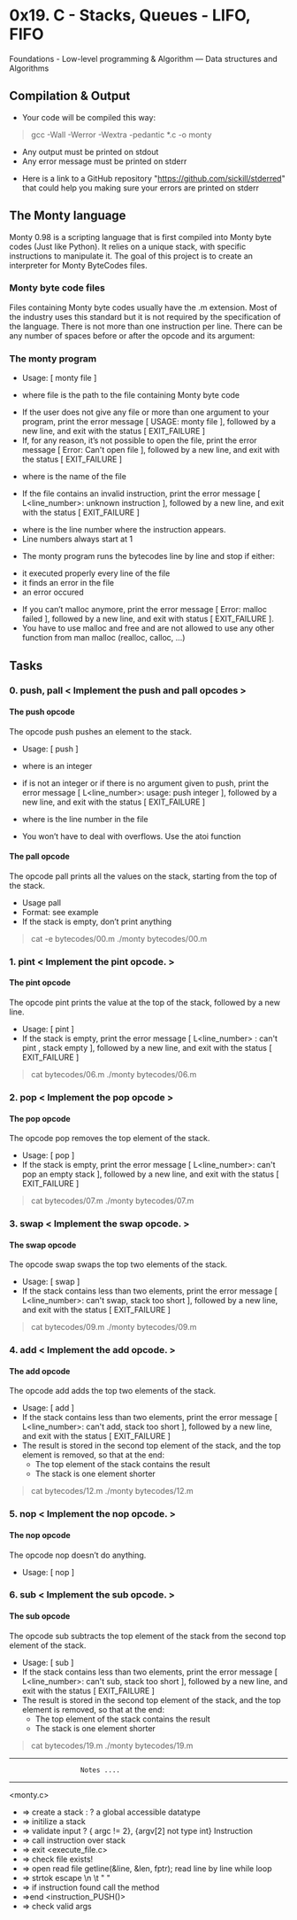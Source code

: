 # 0x19. C - Stacks, Queues - LIFO, FIFO
 Foundations - Low-level programming & Algorithm ― Data structures and Algorithms
 
## Compilation & Output

* Your code will be compiled this way:
> gcc -Wall -Werror -Wextra -pedantic *.c -o monty
* Any output must be printed on stdout
* Any error message must be printed on stderr
 + Here is a link to a GitHub repository "https://github.com/sickill/stderred" that could help you making sure your errors are printed on stderr 

## The Monty language
Monty 0.98 is a scripting language that is first compiled into Monty byte codes (Just like Python). It relies on a unique stack, with specific instructions to manipulate it. The goal of this project is to create an interpreter for Monty ByteCodes files.

### Monty byte code files

Files containing Monty byte codes usually have the .m extension. Most of the industry uses this standard but it is not required by the specification of the language. There is not more than one instruction per line. There can be any number of spaces before or after the opcode and its argument:
 
### The monty program

* Usage: [  monty file  ]
 + where file is the path to the file containing Monty byte code
* If the user does not give any file or more than one argument to your program, print the error message [ USAGE: monty file ], followed by a new line, and exit with the status [ EXIT_FAILURE ]
* If, for any reason, it’s not possible to open the file, print the error message [ Error: Can't open file <file> ], followed by a new line, and exit with the status [ EXIT_FAILURE ]
 + where <file> is the name of the file
* If the file contains an invalid instruction, print the error message [ L<line_number>: unknown instruction <opcode> ], followed by a new line, and exit with the status [ EXIT_FAILURE ]
 + where is the line number where the instruction appears. 
 + Line numbers always start at 1
* The monty program runs the bytecodes line by line and stop if either:
 + it executed properly every line of the file
 + it finds an error in the file
 + an error occured
* If you can’t malloc anymore, print the error message [ Error: malloc failed ], followed by a new line, and exit with status [ EXIT_FAILURE ].
* You have to use malloc and free and are not allowed to use any other function from man malloc (realloc, calloc, …)

## Tasks
### 0. push, pall  < Implement the push and pall opcodes >
#### The push opcode
The opcode push pushes an element to the stack.

* Usage: [ push <int> ]
 + where <int> is an integer
* if <int> is not an integer or if there is no argument given to push, print the error message [ L<line_number>: usage: push integer ], followed by a new line, and exit with the status [ EXIT_FAILURE ]
 + where is the line number in the file
* You won’t have to deal with overflows. Use the atoi function

#### The pall opcode
The opcode pall prints all the values on the stack, starting from the top of the stack.
* Usage pall
* Format: see example
* If the stack is empty, don’t print anything
> cat -e bytecodes/00.m
> ./monty bytecodes/00.m

### 1. pint  < Implement the pint opcode. >
#### The pint opcode
The opcode pint prints the value at the top of the stack, followed by a new line.
* Usage: [ pint ]
* If the stack is empty, print the error message [ L<line_number> : can't pint , stack empty ], followed by a new line, and exit with the status [ EXIT_FAILURE ]
> cat bytecodes/06.m 
> ./monty bytecodes/06.m

### 2. pop  < Implement the pop opcode >
#### The pop opcode
The opcode pop removes the top element of the stack.
* Usage: [ pop ]
* If the stack is empty, print the error message [ L<line_number>: can't pop an empty stack ], followed by a new line, and exit with the status [ EXIT_FAILURE ]
> cat bytecodes/07.m
> ./monty bytecodes/07.m

### 3. swap  < Implement the swap opcode. >
#### The swap opcode
The opcode swap swaps the top two elements of the stack.
* Usage: [ swap ]
* If the stack contains less than two elements, print the error message [ L<line_number>: can't swap, stack too short ], followed by a new line, and exit with the status [ EXIT_FAILURE ]
> cat bytecodes/09.m
> ./monty bytecodes/09.m

### 4. add  < Implement the add opcode. >
#### The add opcode
The opcode add adds the top two elements of the stack.
* Usage: [ add ]
* If the stack contains less than two elements, print the error message [ L<line_number>: can't add, stack too short ], followed by a new line, and exit with the status [ EXIT_FAILURE ]
* The result is stored in the second top element of the stack, and the top element is removed, so that at the end:
  + The top element of the stack contains the result
  + The stack is one element shorter
> cat bytecodes/12.m
> ./monty bytecodes/12.m  

### 5. nop  < Implement the nop opcode. >
#### The nop opcode
The opcode nop doesn’t do anything.
* Usage: [ nop ]

### 6. sub < Implement the sub opcode. >
#### The sub opcode
The opcode sub subtracts the top element of the stack from the second top element of the stack.
* Usage: [ sub ]
* If the stack contains less than two elements, print the error message [ L<line_number>: can't sub, stack too short ], followed by a new line, and exit with the status [ EXIT_FAILURE ]
* The result is stored in the second top element of the stack, and the top element is removed, so that at the end:
  + The top element of the stack contains the result
  + The stack is one element shorter
> cat bytecodes/19.m
> ./monty bytecodes/19.m

------------------------------------------------------------------------------------------------------------------------------------------------------------------
                      Notes ....
------------------------------------------------------------------------------------------------------------------------------------------------------------------
<monty.c>
+ => create a stack : ? a global accessible datatype
+ => initilize a stack
+ => validate input ? { argc != 2}, {argv[2] not type int}   Instruction
+ => call instruction over stack
+ => exit
<execute_file.c>
+ => check file exists!
+ => open read file getline(&line, &len, fptr); read line by line while loop
+ => strtok escape \n \t " "
+ => if instruction found call the method
+ =>end
<instruction_PUSH()>
+ => check valid args
